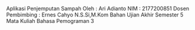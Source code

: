 Aplikasi Penjemputan Sampah
Oleh : Ari Adianto
NIM : 2177200851
Dosen Pembimbing : Ernes Cahyo N.S.Si,M.Kom
Bahan Ujian Akhir Semester 5
Mata Kuliah Bahasa Pemograman 3
